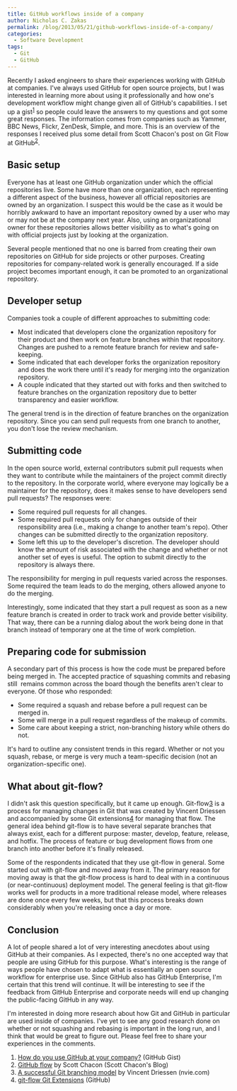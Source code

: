 ```yaml
---
title: GitHub workflows inside of a company
author: Nicholas C. Zakas
permalink: /blog/2013/05/21/github-workflows-inside-of-a-company/
categories:
  - Software Development
tags:
  - Git
  - GitHub
---
```

Recently I asked engineers to share their experiences working with GitHub at companies. I've always used GitHub for open source projects, but I was interested in learning more about using it professionally and how one's development workflow might change given all of GitHub's capabilities. I set up a gist<sup>[1]</sup> so people could leave the answers to my questions and got some great responses. The information comes from companies such as Yammer, BBC News, Flickr, ZenDesk, Simple, and more. This is an overview of the responses I received plus some detail from Scott Chacon's post on Git Flow at GitHub<sup>[2]</sup>.

## Basic setup

Everyone has at least one GitHub organization under which the official repositories live. Some have more than one organization, each representing a different aspect of the business, however all official repositories are owned by an organization. I suspect this would be the case as it would be horribly awkward to have an important repository owned by a user who may or may not be at the company next year. Also, using an organizational owner for these repositories allows better visibility as to what's going on with official projects just by looking at the organization.

Several people mentioned that no one is barred from creating their own repositories on GitHub for side projects or other purposes. Creating repositories for company-related work is generally encouraged. If a side project becomes important enough, it can be promoted to an organizational repository.

## Developer setup

Companies took a couple of different approaches to submitting code:

  * Most indicated that developers clone the organization repository for their product and then work on feature branches within that repository. Changes are pushed to a remote feature branch for review and safe-keeping.
  * Some indicated that each developer forks the organization repository and does the work there until it's ready for merging into the organization repository.
  * A couple indicated that they started out with forks and then switched to feature branches on the organization repository due to better transparency and easier workflow.

The general trend is in the direction of feature branches on the organization repository. Since you can send pull requests from one branch to another, you don't lose the review mechanism.

## Submitting code

In the open source world, external contributors submit pull requests when they want to contribute while the maintainers of the project commit directly to the repository. In the corporate world, where everyone may logically be a maintainer for the repository, does it makes sense to have developers send pull requests? The responses were:

  * <span style="line-height: 13px;">Some required pull requests for all changes.</span>
  * Some required pull requests only for changes outside of their responsibility area (i.e., making a change to another team's repo). Other changes can be submitted directly to the organization repository.
  * Some left this up to the developer's discretion. The developer should know the amount of risk associated with the change and whether or not another set of eyes is useful. The option to submit directly to the repository is always there.

The responsibility for merging in pull requests varied across the responses. Some required the team leads to do the merging, others allowed anyone to do the merging.

Interestingly, some indicated that they start a pull request as soon as a new feature branch is created in order to track work and provide better visibility. That way, there can be a running dialog about the work being done in that branch instead of temporary one at the time of work completion.

## Preparing code for submission

A secondary part of this process is how the code must be prepared before being merged in. The accepted practice of squashing commits and rebasing still  remains common across the board though the benefits aren't clear to everyone. Of those who responded:

  * <span style="line-height: 13px;">Some required a squash and rebase before a pull request can be merged in.</span>
  * Some will merge in a pull request regardless of the makeup of commits.
  * Some care about keeping a strict, non-branching history while others do not.

It's hard to outline any consistent trends in this regard. Whether or not you squash, rebase, or merge is very much a team-specific decision (not an organization-specific one).

## What about git-flow?

I didn't ask this question specifically, but it came up enough. Git-flow[3] is a process for managing changes in Git that was created by Vincent Driessen and accompanied by some Git extensions[4] for managing that flow. The general idea behind git-flow is to have several separate branches that always exist, each for a different purpose: master, develop, feature, release, and hotfix. The process of feature or bug development flows from one branch into another before it's finally released.

Some of the respondents indicated that they use git-flow in general. Some started out with git-flow and moved away from it. The primary reason for moving away is that the git-flow process is hard to deal with in a continuous (or near-continuous) deployment model. The general feeling is that git-flow works well for products in a more traditional release model, where releases are done once every few weeks, but that this process breaks down considerably when you're releasing once a day or more.

## Conclusion

A lot of people shared a lot of very interesting anecdotes about using GitHub at their companies. As I expected, there's no one accepted way that people are using GitHub for this purpose. What's interesting is the range of ways people have chosen to adapt what is essentially an open source workflow for enterprise use. Since GitHub also has GitHub Enterprise, I'm certain that this trend will continue. It will be interesting to see if the feedback from GitHub Enterprise and corporate needs will end up changing the public-facing GitHub in any way.

I'm interested in doing more research about how Git and GitHub in particular are used inside of companies. I've yet to see any good research done on whether or not squashing and rebasing is important in the long run, and I think that would be great to figure out. Please feel free to share your experiences in the comments.


  1. [How do you use GitHub at your company?][1] (GitHub Gist)
  2. [GitHub flow][2] by Scott Chacon (Scott Chacon's Blog)
  3. [A successful Git branching model][3] by Vincent Driessen (nvie.com)
  4. [git-flow Git Extensions][4] (GitHub)

 [1]: https://gist.github.com/nzakas/5511916
 [2]: http://scottchacon.com/2011/08/31/github-flow.html
 [3]: http://nvie.com/posts/a-successful-git-branching-model/
 [4]: https://github.com/nvie/gitflow
